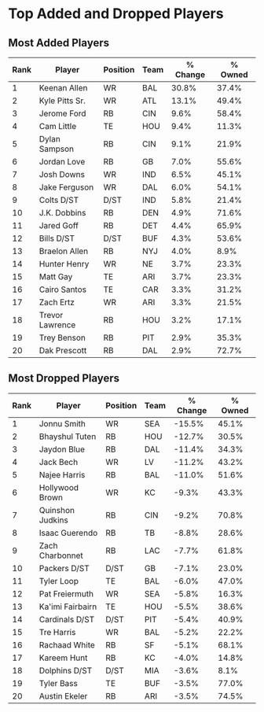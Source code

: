 # Top Added and Dropped Players

## Most Added Players

| Rank | Player | Position | Team | % Change | % Owned |
|------|--------|----------|------|----------|----------|
| 1 | Keenan Allen | WR | BAL | 30.8% | 37.4% |
| 2 | Kyle Pitts Sr. | WR | ATL | 13.1% | 49.4% |
| 3 | Jerome Ford | RB | CIN | 9.6% | 58.4% |
| 4 | Cam Little | TE | HOU | 9.4% | 11.3% |
| 5 | Dylan Sampson | RB | CIN | 9.1% | 21.9% |
| 6 | Jordan Love | RB | GB | 7.0% | 55.6% |
| 7 | Josh Downs | WR | IND | 6.5% | 45.1% |
| 8 | Jake Ferguson | WR | DAL | 6.0% | 54.1% |
| 9 | Colts D/ST | D/ST | IND | 5.8% | 21.4% |
| 10 | J.K. Dobbins | RB | DEN | 4.9% | 71.6% |
| 11 | Jared Goff | RB | DET | 4.4% | 65.9% |
| 12 | Bills D/ST | D/ST | BUF | 4.3% | 53.6% |
| 13 | Braelon Allen | RB | NYJ | 4.0% | 8.9% |
| 14 | Hunter Henry | WR | NE | 3.7% | 23.3% |
| 15 | Matt Gay | TE | ARI | 3.7% | 23.3% |
| 16 | Cairo Santos | TE | CAR | 3.3% | 31.2% |
| 17 | Zach Ertz | WR | ARI | 3.3% | 21.5% |
| 18 | Trevor Lawrence | RB | HOU | 3.2% | 17.1% |
| 19 | Trey Benson | RB | PIT | 2.9% | 35.3% |
| 20 | Dak Prescott | RB | DAL | 2.9% | 72.7% |

## Most Dropped Players

| Rank | Player | Position | Team | % Change | % Owned |
|------|--------|----------|------|----------|----------|
| 1 | Jonnu Smith | WR | SEA | -15.5% | 45.1% |
| 2 | Bhayshul Tuten | RB | HOU | -12.7% | 30.5% |
| 3 | Jaydon Blue | RB | DAL | -11.4% | 34.3% |
| 4 | Jack Bech | WR | LV | -11.2% | 43.2% |
| 5 | Najee Harris | RB | BAL | -11.0% | 51.6% |
| 6 | Hollywood Brown | WR | KC | -9.3% | 43.3% |
| 7 | Quinshon Judkins | RB | CIN | -9.2% | 70.8% |
| 8 | Isaac Guerendo | RB | TB | -8.8% | 28.6% |
| 9 | Zach Charbonnet | RB | LAC | -7.7% | 61.8% |
| 10 | Packers D/ST | D/ST | GB | -7.1% | 23.0% |
| 11 | Tyler Loop | TE | BAL | -6.0% | 47.0% |
| 12 | Pat Freiermuth | WR | SEA | -5.8% | 16.3% |
| 13 | Ka'imi Fairbairn | TE | HOU | -5.5% | 38.6% |
| 14 | Cardinals D/ST | D/ST | PIT | -5.4% | 40.9% |
| 15 | Tre Harris | WR | BAL | -5.2% | 22.2% |
| 16 | Rachaad White | RB | SF | -5.1% | 68.1% |
| 17 | Kareem Hunt | RB | KC | -4.0% | 14.8% |
| 18 | Dolphins D/ST | D/ST | MIA | -3.6% | 8.1% |
| 19 | Tyler Bass | TE | BUF | -3.5% | 77.0% |
| 20 | Austin Ekeler | RB | ARI | -3.5% | 74.5% |
